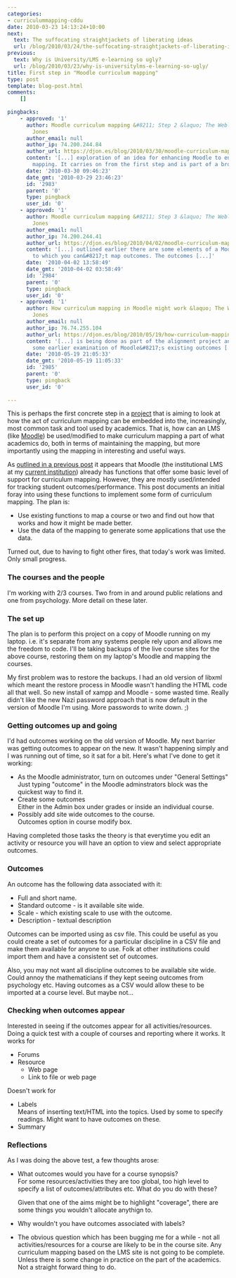 ```yaml
---
categories:
- curriculummapping-cddu
date: 2010-03-23 14:13:24+10:00
next:
  text: The suffocating straightjackets of liberating ideas
  url: /blog/2010/03/24/the-suffocating-straightjackets-of-liberating-ideas/
previous:
  text: Why is University/LMS e-learning so ugly?
  url: /blog/2010/03/23/why-is-universitylms-e-learning-so-ugly/
title: First step in "Moodle curriculum mapping"
type: post
template: blog-post.html
comments:
    []
    
pingbacks:
    - approved: '1'
      author: Moodle curriculum mapping &#8211; Step 2 &laquo; The Weblog of (a) David
        Jones
      author_email: null
      author_ip: 74.200.244.84
      author_url: https://djon.es/blog/2010/03/30/moodle-curriculum-mapping-step-2/
      content: '[...] exploration of an idea for enhancing Moodle to enable curriculum
        mapping. It carries on from the first step and is part of a broader [...]'
      date: '2010-03-30 09:46:23'
      date_gmt: '2010-03-29 23:46:23'
      id: '2983'
      parent: '0'
      type: pingback
      user_id: '0'
    - approved: '1'
      author: Moodle curriculum mapping &#8211; Step 3 &laquo; The Weblog of (a) David
        Jones
      author_email: null
      author_ip: 74.200.244.41
      author_url: https://djon.es/blog/2010/04/02/moodle-curriculum-mapping-step-3/
      content: '[...] outlined earlier there are some elements of a Moodle course site
        to which you can&#8217;t map outcomes. The outcomes [...]'
      date: '2010-04-02 13:58:49'
      date_gmt: '2010-04-02 03:58:49'
      id: '2984'
      parent: '0'
      type: pingback
      user_id: '0'
    - approved: '1'
      author: How curriculum mapping in Moodle might work &laquo; The Weblog of (a) David
        Jones
      author_email: null
      author_ip: 76.74.255.104
      author_url: https://djon.es/blog/2010/05/19/how-curriculum-mapping-in-moodle-might-work/
      content: '[...] is being done as part of the alignment project and picks up from
        some earlier examination of Moodle&#8217;s existing outcomes [...]'
      date: '2010-05-19 21:05:33'
      date_gmt: '2010-05-19 11:05:33'
      id: '2985'
      parent: '0'
      type: pingback
      user_id: '0'
    
---
```

This is perhaps the first concrete step in a [project](/blog/research/curriculum-mapping/) that is aiming to look at how the act of curriculum mapping can be embedded into the, increasingly, most common task and tool used by academics. That is, how can an LMS (like [Moodle](http://moodle.org/)) be used/modified to make curriculum mapping a part of what academics do, both in terms of maintaining the mapping, but more importantly using the mapping in interesting and useful ways.

As [outlined in a previous post](/blog/2010/03/10/moodle-outcomes-metadata-and-curriculum-mapping/) it appears that Moodle (the institutional LMS at my [current institution](http://www.cqu.edu.au/)) already has functions that offer some basic level of support for curriculum mapping. However, they are mostly used/intended for tracking student outcomes/performance. This post documents an initial foray into using these functions to implement some form of curriculum mapping. The plan is:

- Use existing functions to map a course or two and find out how that works and how it might be made better.
- Use the data of the mapping to generate some applications that use the data.

Turned out, due to having to fight other fires, that today's work was limited. Only small progress.

### The courses and the people

I'm working with 2/3 courses. Two from in and around public relations and one from psychology. More detail on these later.

### The set up

The plan is to perform this project on a copy of Moodle running on my laptop. i.e. it's separate from any systems people rely upon and allows me the freedom to code. I'll be taking backups of the live course sites for the above course, restoring them on my laptop's Moodle and mapping the courses.

My first problem was to restore the backups. I had an old version of libxml which meant the restore process in Moodle wasn't handling the HTML code all that well. So new install of xampp and Moodle - some wasted time. Really didn't like the new Nazi password approach that is now default in the version of Moodle I'm using. More passwords to write down. ;)

### Getting outcomes up and going

I'd had outcomes working on the old version of Moodle. My next barrier was getting outcomes to appear on the new. It wasn't happening simply and I was running out of time, so it sat for a bit. Here's what I've done to get it working:

- As the Moodle administrator, turn on outcomes under "General Settings"  
    Just typing "outcome" in the Moodle adminstrators block was the quickest way to find it.
- Create some outcomes  
    Either in the Admin box under grades or inside an individual course.
- Possibly add site wide outcomes to the course.  
    Outcomes option in course modify box.

Having completed those tasks the theory is that everytime you edit an activity or resource you will have an option to view and select appropriate outcomes.

### Outcomes

An outcome has the following data associated with it:

- Full and short name.
- Standard outcome - is it available site wide.
- Scale - which existing scale to use with the outcome.
- Description - textual description

Outcomes can be imported using as csv file. This could be useful as you could create a set of outcomes for a particular discipline in a CSV file and make them available for anyone to use. Folk at other institutions could import them and have a consistent set of outcomes.

Also, you may not want all discipline outcomes to be available site wide. Could annoy the mathematicians if they kept seeing outcomes from psychology etc. Having outcomes as a CSV would allow these to be imported at a course level. But maybe not...

### Checking when outcomes appear

Interested in seeing if the outcomes appear for all activities/resources. Doing a quick test with a couple of courses and reporting where it works. It works for

- Forums
- Resource
    - Web page
    - Link to file or web page

Doesn't work for

- Labels  
    Means of inserting text/HTML into the topics. Used by some to specify readings. Might want to have outcomes on these.
- Summary

### Reflections

As I was doing the above test, a few thoughts arose:

- What outcomes would you have for a course synopsis?  
    For some resources/activities they are too global, too high level to specify a list of outcomes/attributes etc. What do you do with these?
    
    Given that one of the aims might be to highlight "coverage", there are some things you wouldn't allocate anythign to.
    
- Why wouldn't you have outcomes associated with labels?
- The obvious question which has been bugging me for a while - not all activities/resources for a course are likely to be in the course site. Any curriculum mapping based on the LMS site is not going to be complete. Unless there is some change in practice on the part of the academics. Not a straight forward thing to do.